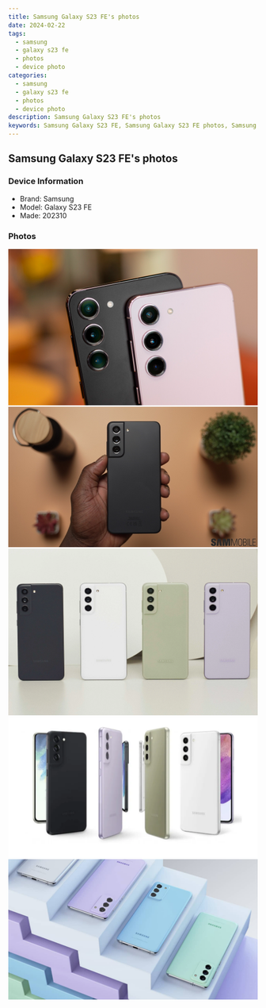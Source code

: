 ```yaml
---
title: Samsung Galaxy S23 FE's photos
date: 2024-02-22
tags: 
  - samsung
  - galaxy s23 fe
  - photos
  - device photo
categories: 
  - samsung
  - galaxy s23 fe
  - photos
  - device photo
description: Samsung Galaxy S23 FE's photos
keywords: Samsung Galaxy S23 FE, Samsung Galaxy S23 FE photos, Samsung Galaxy S23 FE device photo
---
```


## Samsung Galaxy S23 FE's photos

### Device Information

- Brand: Samsung
- Model: Galaxy S23 FE
- Made: 202310

### Photos

![/images/best-assets/devices/samsung/samsung-galaxy-s23-fe/1.jpg](/images/best-assets/devices/samsung/samsung-galaxy-s23-fe/1.jpg)
![/images/best-assets/devices/samsung/samsung-galaxy-s23-fe/2.jpg](/images/best-assets/devices/samsung/samsung-galaxy-s23-fe/2.jpg)
![/images/best-assets/devices/samsung/samsung-galaxy-s23-fe/3.jpg](/images/best-assets/devices/samsung/samsung-galaxy-s23-fe/3.jpg)
![/images/best-assets/devices/samsung/samsung-galaxy-s23-fe/4.jpg](/images/best-assets/devices/samsung/samsung-galaxy-s23-fe/4.jpg)
![/images/best-assets/devices/samsung/samsung-galaxy-s23-fe/5.jpg](/images/best-assets/devices/samsung/samsung-galaxy-s23-fe/5.jpg)
